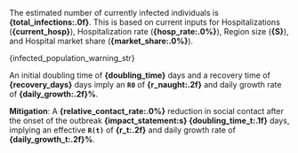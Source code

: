 The estimated number of currently infected individuals is **{total_infections:.0f}**. This is based on current inputs for
    Hospitalizations (**{current_hosp}**), Hospitalization rate (**{hosp_rate:.0%}**), Region size (**{S}**),
    and Hospital market share (**{market_share:.0%}**).

{infected_population_warning_str}

An initial doubling time of **{doubling_time}** days and a recovery time of **{recovery_days}** days imply an **`R0`** of
 **{r_naught:.2f}** and daily growth rate of **{daily_growth:.2f}%**.

**Mitigation**: A **{relative_contact_rate:.0%}** reduction in social contact after the onset of the
outbreak **{impact_statement:s} {doubling_time_t:.1f}** days, implying an effective **`R(t)`** of **{r_t:.2f}**
and daily growth rate of **{daily_growth_t:.2f}%**.
